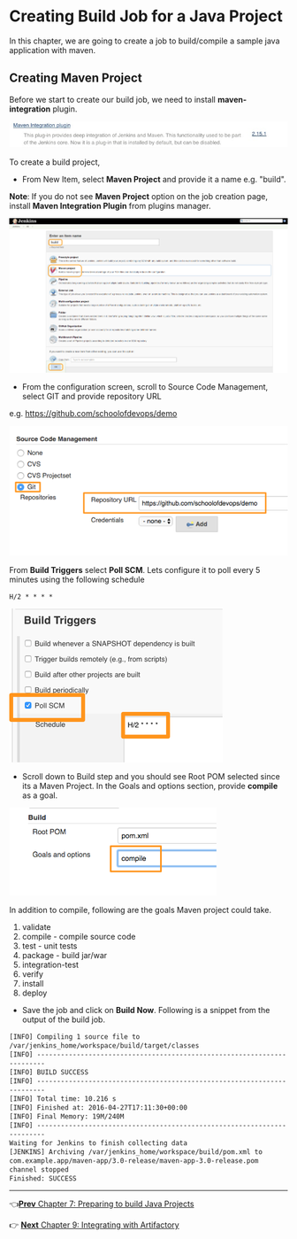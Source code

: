 # Creating  Build Job for a Java Project

In this chapter, we are going to create a job to build/compile a sample java application with maven.

## Creating Maven Project

Before we start to create our build job, we need to install **maven-integration** plugin.

![Maven Plugin](images/chap8/plugin.jpg)

To create a build project,

* From New Item, select **Maven Project** and provide it a name e.g. "build".

**Note**: If you do not see **Maven Project** option on the job creation page, install **Maven Integration Plugin** from plugins manager.



![Maven Project](images/chap8/maven_proj.png)

* From the configuration screen, scroll to Source Code Management, select GIT and provide repository URL

e.g. https://github.com/schoolofdevops/demo

![GIT SCM](images/chap8/scm_git.png)

From **Build Triggers** select **Poll SCM**. Lets configure it to poll every 5 minutes using the following schedule

```
H/2 * * * *
```

![Poll SCM](images/chap8/poll_scm.png)

* Scroll down to Build step and you should see Root POM selected since its a Maven Project. In the Goals and options section, provide **compile** as a goal.

![Poll SCM](images/chap8/goal_compile.png)

In addition to compile, following are the goals Maven project could take.

1. validate
2. compile - compile source code
3. test - unit tests
4. package - build jar/war
5. integration-test
6. verify
7. install
8. deploy

* Save the job and click on **Build Now**.  Following is a snippet from the output of the build job.

```
[INFO] Compiling 1 source file to /var/jenkins_home/workspace/build/target/classes
[INFO] ------------------------------------------------------------------------
[INFO] BUILD SUCCESS
[INFO] ------------------------------------------------------------------------
[INFO] Total time: 10.216 s
[INFO] Finished at: 2016-04-27T17:11:30+00:00
[INFO] Final Memory: 19M/240M
[INFO] ------------------------------------------------------------------------
Waiting for Jenkins to finish collecting data
[JENKINS] Archiving /var/jenkins_home/workspace/build/pom.xml to com.example.app/maven-app/3.0-release/maven-app-3.0-release.pom
channel stopped
Finished: SUCCESS
```

----
:point_left:[**Prev** Chapter 7: Preparing to build Java  Projects](070_preparing_for_java_builds.md)

:point_right: [**Next** Chapter 9: Integrating with Artifactory](090_resolving_libs_from_artifactory.md)
